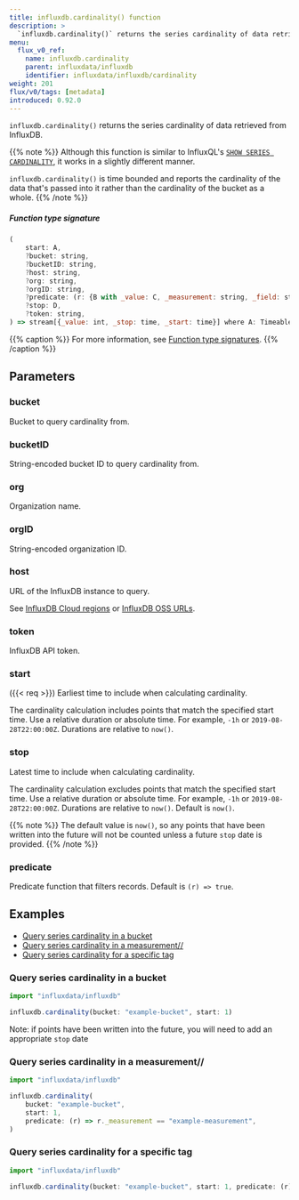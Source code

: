```yaml
---
title: influxdb.cardinality() function
description: >
  `influxdb.cardinality()` returns the series cardinality of data retrieved from InfluxDB.
menu:
  flux_v0_ref:
    name: influxdb.cardinality
    parent: influxdata/influxdb
    identifier: influxdata/influxdb/cardinality
weight: 201
flux/v0/tags: [metadata]
introduced: 0.92.0
---
```


<!------------------------------------------------------------------------------

IMPORTANT: This page was generated from comments in the Flux source code. Any
edits made directly to this page will be overwritten the next time the
documentation is generated. 

To make updates to this documentation, update the function comments above the
function definition in the Flux source code:

https://github.com/influxdata/flux/blob/master/stdlib/influxdata/influxdb/influxdb.flux#L75-L88

Contributing to Flux: https://github.com/influxdata/flux#contributing
Fluxdoc syntax: https://github.com/influxdata/flux/blob/master/docs/fluxdoc.md

------------------------------------------------------------------------------->

`influxdb.cardinality()` returns the series cardinality of data retrieved from InfluxDB.


{{% note %}}
Although this function is similar to InfluxQL's [`SHOW SERIES CARDINALITY`](/influxdb/v1/query_language/spec/#show-series-cardinality),
it works in a slightly different manner.

`influxdb.cardinality()` is time bounded and reports the cardinality of the data that's passed into it rather than the cardinality of the bucket as a whole.
{{% /note %}}


##### Function type signature

```js
(
    start: A,
    ?bucket: string,
    ?bucketID: string,
    ?host: string,
    ?org: string,
    ?orgID: string,
    ?predicate: (r: {B with _value: C, _measurement: string, _field: string}) => bool,
    ?stop: D,
    ?token: string,
) => stream[{_value: int, _stop: time, _start: time}] where A: Timeable, D: Timeable
```

{{% caption %}}
For more information, see [Function type signatures](/flux/v0/function-type-signatures/).
{{% /caption %}}

## Parameters

### bucket

Bucket to query cardinality from.



### bucketID

String-encoded bucket ID to query cardinality from.



### org

Organization name.



### orgID

String-encoded organization ID.



### host

URL of the InfluxDB instance to query.

See [InfluxDB Cloud regions](/influxdb/cloud/reference/regions/)
or [InfluxDB OSS URLs](/influxdb/latest/reference/urls/).

### token

InfluxDB API token.



### start
({{< req >}})
Earliest time to include when calculating cardinality.

The cardinality calculation includes points that match the specified start time.
Use a relative duration or absolute time. For example, `-1h` or `2019-08-28T22:00:00Z`.
Durations are relative to `now()`.

### stop

Latest time to include when calculating cardinality.

The cardinality calculation excludes points that match the specified start time.
Use a relative duration or absolute time. For example, `-1h` or `2019-08-28T22:00:00Z`.
Durations are relative to `now()`. Default is `now()`.

{{% note %}}
The default value is `now()`, so any points that have been written into the future will
not be counted unless a future `stop` date is provided.
{{% /note %}}


### predicate

Predicate function that filters records.
Default is `(r) => true`.




## Examples

- [Query series cardinality in a bucket](#query-series-cardinality-in-a-bucket)
- [Query series cardinality in a measurement//](#query-series-cardinality-in-a-measurement)
- [Query series cardinality for a specific tag](#query-series-cardinality-for-a-specific-tag)

### Query series cardinality in a bucket

```js
import "influxdata/influxdb"

influxdb.cardinality(bucket: "example-bucket", start: 1)

```
Note: if points have been written into the future, you will need to add an appropriate `stop` date


### Query series cardinality in a measurement//

```js
import "influxdata/influxdb"

influxdb.cardinality(
    bucket: "example-bucket",
    start: 1,
    predicate: (r) => r._measurement == "example-measurement",
)

```


### Query series cardinality for a specific tag

```js
import "influxdata/influxdb"

influxdb.cardinality(bucket: "example-bucket", start: 1, predicate: (r) => r.exampleTag == "foo")

```


